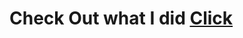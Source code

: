 
# Check Out what I did [Click](https://mr-barnes.github.io/Coursera-HTML-CSS-and-JavaScript-for-Web-Developers/Assignments/Module%203_Solution/index.html)
